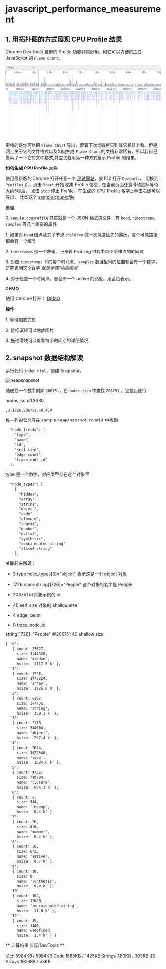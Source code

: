 # javascript_performance_measurement

## 1. 用拓扑图的方式展现 CPU Profile 结果

Chrome Dev Tools 自带的 Profile 功能非常好用。用它可以方便的生成 JavaScript 的 `Flame Chart`。

![Flame Chart](./cpuprofile_topology/screenshot_chrome.png)

更棒的是你可以把 `Flame Chart` 导出，留着下次或者拷贝到其它机器上看。但是网上关于它的文件格式以及如何生成 `Flame Chart` 的文档非常稀有，所以我自己摸索了一下它的文件格式,并尝试着用另一种方式展示 Profile 的结果。

**如何生成 CPU Profile 文件**

使用最新版的 Chrome 打开任意一个 [测试网站](http://oneapm.com)，按 F12 打开 `Devtools`， 切换到 `Profiles` 页，点击 `Start` 开始
收集 Profile 信息，在当前页面任意滑动鼠标等待大约5秒后， 点击 `Stop` 停止 Profile。在生成的 CPU Profile 名字上单击右键可以导出，
比如这个 [sample.cpuprofile](https://raw.githubusercontent.com/wyvernnot/javascript_performance_measurement/gh-pages/cpuprofile_topology/sample.cpuprofile)

**原理**

0\. `sample.cpuprofile` 其实就是一个 JSON 格式的文件，有 `head`, `timestamps`, `samples` 等几个重要的属性

1\. 如果对 `head` 结点及其子节点 `children` 做一次深度优先的遍历，每个可能路径都会有一个编号

2\. `timestamps` 是一个数组，记录着 Profiling 过程中每个采样点的时间戳

3\. 对应 `timestamps` 下的每个时间点，`samples` 数组相同的位置都会有一个数字，研究表明这个数字 _就是步骤1中的编号_

4\. 对于任意一个时间点，都会有一个 active 的路径，用蓝色表示。

**DEMO**

使用 Chrome 打开： [DEMO](http://wyvernnot.github.io/javascript_performance_measurement/cpuprofile_topology/)

**操作**

1\. 等待加载完成

2\. 鼠标滚轮可以缩放图片

3\. 拖过滑块可以查看每个时间点的详细情况


## 2. snapshot 数据结构解读

运行代码 `index.html`，创建 Snapshot。

![heapsnapshot](./devtools_heapsnapshot_screenshot.png)

随便找一个数字例如 `206751`，在 `nodes.json` 中查找 `206751` ，定位到这行

nodes.json#L3630

```
,3,1726,206751,40,4,0
```

每一列的含义可在 sample.heapsnapshot.json#L4 中找到

```
  "node_fields": [
    "type",
    "name",
    "id",
    "self_size",
    "edge_count",
    "trace_node_id"
  ],
```

type 是一个数字，对应类型存在这个对象里

```
  "node_types": [
    [
      "hidden",
      "array",
      "string",
      "object",
      "code",
      "closure",
      "regexp",
      "number",
      "native",
      "synthetic",
      "concatenated string",
      "sliced string"
    ],
```

关联起来解读：

- 3 type node_types[3]="object" 表示这是一个 object 对象

- 1726 name string[1726]="People" 这个对象的名字是 People

- 206751 id 对象示例的 id

- 40 self_size 对象的 shallow size

- 4 edge_count 

- 0 trace_node_id

string[1726]="People"
@206751 
40 shallow size


```
{ '0': 
   { count: 27627,
     size: 1144320,
     name: 'hidden',
     hsize: '1117.5 k' },
  '1': 
   { count: 8748,
     size: 1972224,
     name: 'array',
     hsize: '1926.0 k' },
  '2': 
   { count: 6107,
     size: 367736,
     name: 'string',
     hsize: '359.1 k' },
  '3': 
   { count: 7178,
     size: 304504,
     name: 'object',
     hsize: '297.4 k' },
  '4': 
   { count: 7024,
     size: 1622640,
     name: 'code',
     hsize: '1584.6 k' },
  '5': 
   { count: 9732,
     size: 700704,
     name: 'closure',
     hsize: '684.3 k' },
  '6': 
   { count: 6,
     size: 384,
     name: 'regexp',
     hsize: '0.4 k' },
  '7': 
   { count: 26,
     size: 416,
     name: 'number',
     hsize: '0.4 k' },
  '8': 
   { count: 16,
     size: 672,
     name: 'native',
     hsize: '0.7 k' },
  '9': 
   { count: 20,
     size: 0,
     name: 'synthetic',
     hsize: '0.0 k' },
  '10': 
   { count: 302,
     size: 12080,
     name: 'concatenated string',
     hsize: '11.8 k' },
  '12': 
   { count: 45,
     size: 1440,
     name: undefined,
     hsize: '1.4 k' } }
```

** 计算结果 实际/DevTools ** 

总计 5984KB / 5984KB
Code 1585KB / 1425KB
Strings 360KB / 303KB
JS Arrays 1926KB / 53KB
